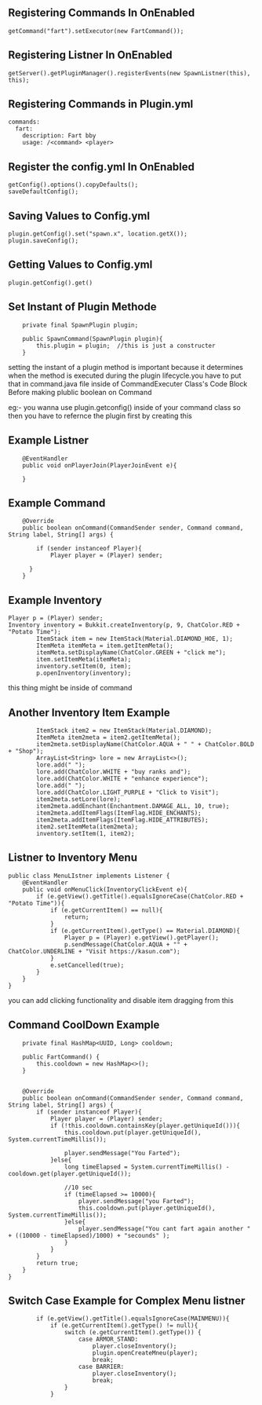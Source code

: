 Registering Commands In OnEnabled 
---------------------------------
```
getCommand("fart").setExecutor(new FartCommand());
```


Registering Listner In OnEnabled 
--------------------------------
```
getServer().getPluginManager().registerEvents(new SpawnListner(this), this);
```


Registering Commands in Plugin.yml
----------------------------------
```
commands:
  fart:
    description: Fart bby
    usage: /<command> <player>
```


Register the config.yml In OnEnabled
----------------------------------
```
getConfig().options().copyDefaults();
saveDefaultConfig();
```

Saving Values to Config.yml
----------------------------------
```
plugin.getConfig().set("spawn.x", location.getX());
plugin.saveConfig();
```

Getting Values to Config.yml
----------------------------------
```
plugin.getConfig().get()
```

Set Instant of Plugin Methode
-------------------------------
```
    private final SpawnPlugin plugin;

    public SpawnCommand(SpawnPlugin plugin){
        this.plugin = plugin;  //this is just a constructer
    }
```    

setting the instant of a plugin method is important
 because it determines when the method is executed 
during the plugin lifecycle.you have to put that in
command.java file inside of CommandExecuter Class's 
Code Block Before making plublic boolean on Command

eg:- you wanna use plugin.getconfig() inside of your
command class so then you have to refernce the plugin
first by creating this

Example Listner
--------------------------------
```
    @EventHandler
    public void onPlayerJoin(PlayerJoinEvent e){

    }
```

Example Command
--------------------------------
```
    @Override
    public boolean onCommand(CommandSender sender, Command command, String label, String[] args) {

        if (sender instanceof Player){
            Player player = (Player) sender;

	  } 
    }
```


Example Inventory
--------------------------------
```
Player p = (Player) sender;
Inventory inventory = Bukkit.createInventory(p, 9, ChatColor.RED + "Potato Time");
        ItemStack item = new ItemStack(Material.DIAMOND_HOE, 1);
        ItemMeta itemMeta = item.getItemMeta();
        itemMeta.setDisplayName(ChatColor.GREEN + "click me");
        item.setItemMeta(itemMeta);
        inventory.setItem(0, item);
        p.openInventory(inventory);
```

this thing might be inside of command



Another Inventory Item Example
--------------------------------
```
        ItemStack item2 = new ItemStack(Material.DIAMOND);
        ItemMeta item2meta = item2.getItemMeta();
        item2meta.setDisplayName(ChatColor.AQUA + " " + ChatColor.BOLD + "Shop");
        ArrayList<String> lore = new ArrayList<>();
        lore.add(" ");
        lore.add(ChatColor.WHITE + "buy ranks and");
        lore.add(ChatColor.WHITE + "enhance experience");
        lore.add(" ");
        lore.add(ChatColor.LIGHT_PURPLE + "Click to Visit");
        item2meta.setLore(lore);
        item2meta.addEnchant(Enchantment.DAMAGE_ALL, 10, true);
        item2meta.addItemFlags(ItemFlag.HIDE_ENCHANTS);
        item2meta.addItemFlags(ItemFlag.HIDE_ATTRIBUTES);
        item2.setItemMeta(item2meta);
        inventory.setItem(1, item2);
```



Listner to Inventory Menu
--------------------------------
```
public class MenuLIstner implements Listener {
    @EventHandler
    public void onMenuClick(InventoryClickEvent e){
        if (e.getView().getTitle().equalsIgnoreCase(ChatColor.RED + "Potato Time")){
            if (e.getCurrentItem() == null){
                return;
            }
            if (e.getCurrentItem().getType() == Material.DIAMOND){
                Player p = (Player) e.getView().getPlayer();
                p.sendMessage(ChatColor.AQUA + "" + ChatColor.UNDERLINE + "Visit https://kasun.com");
            }
            e.setCancelled(true);
        }
    }
}
```
you can add clicking functionality and disable item dragging from this



Command CoolDown Example
--------------------------------
```
    private final HashMap<UUID, Long> cooldown;

    public FartCommand() {
        this.cooldown = new HashMap<>();
    }


    @Override
    public boolean onCommand(CommandSender sender, Command command, String label, String[] args) {
        if (sender instanceof Player){
            Player player = (Player) sender;
            if (!this.cooldown.containsKey(player.getUniqueId())){
                this.cooldown.put(player.getUniqueId(), System.currentTimeMillis());

                player.sendMessage("You Farted");
            }else{
                long timeElapsed = System.currentTimeMillis() - cooldown.get(player.getUniqueId());

                //10 sec
                if (timeElapsed >= 10000){
                    player.sendMessage("you Farted");
                    this.cooldown.put(player.getUniqueId(), System.currentTimeMillis());
                }else{
                    player.sendMessage("You cant fart again another " + ((10000 - timeElapsed)/1000) + "secounds" );
                }
            }
        }
        return true;
    }
}
```

Switch Case Example for Complex Menu listner
------------------------------------------

```
        if (e.getView().getTitle().equalsIgnoreCase(MAINMENU)){
            if (e.getCurrentItem().getType() != null){
                switch (e.getCurrentItem().getType()) {
                    case ARMOR_STAND:
                        player.closeInventory();
                        plugin.openCreateMneu(player);
                        break;
                    case BARRIER:
                        player.closeInventory();
                        break;
                }
            }	    
```

